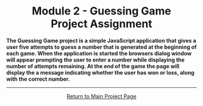 <h1 align="center">Module 2 - Guessing Game<br>Project Assignment</h1>

<strong><b>The Guessing Game project is a simple JavaScript application that gives a user five attempts to guess a number 
that is generated at the beginning of each game.  When the application is started the browsers dialog window will appear prompting the user to enter a number while displaying the number of attempts remaining.  At the end of the game the page will display the a message indicating whether the user has won or loss, along with the correct number.</b></strong>

<hr>

<a href="https://github.com/REPNOT/DEV279x_Projects"><p align="center">Return to Main Project Page</p></a>
